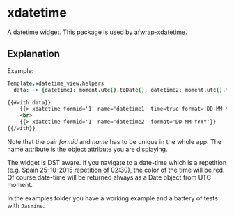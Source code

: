 xdatetime
=========

A datetime widget. This package is used by [afwrap-xdatetime](https://github.com/miguelalarcos/afwrap-xdatetime).

Explanation
-----------

Example:
```coffee
Template.xdatetime_view.helpers
  data: -> {datetime1: moment.utc().toDate(), datetime2: moment.utc().toDate()}
```

```html
{{#with data}}
    {{> xdatetime formid='1' name='datetime1' time=true format='DD-MM-YYYY HH:mm'}}
    <br>
    {{> xdatetime formid='1' name='datetime2' format='DD-MM-YYYY'}}
{{/with}}
```

Note that the pair *formid* and *name* has to be unique in the whole app. The name attribute is the object attribute you are displaying.

The widget is DST aware. If you navigate to a date-time which is a repetition (e.g. Spain 25-10-2015 repetition of 02:30), the color of the time will be red. Of course date-time will be returned always as a Date object from UTC moment.

In the examples folder you have a working example and a battery of tests with ```Jasmine```.


